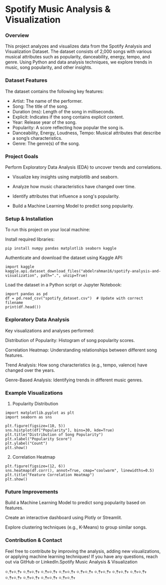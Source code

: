 # Spotify Music Analysis & Visualization

### Overview

This project analyzes and visualizes data from the Spotify Analysis and Visualization Dataset. The dataset consists of 2,000 songs with various musical attributes such as popularity, danceability, energy, tempo, and genre. Using Python and data analysis techniques, we explore trends in music, song popularity, and other insights.

### Dataset Features

The dataset contains the following key features:

- Artist: The name of the performer.
- Song: The title of the song.
- Duration (ms): Length of the song in milliseconds.
- Explicit: Indicates if the song contains explicit content.
- Year: Release year of the song.
- Popularity: A score reflecting how popular the song is.
- Danceability, Energy, Loudness, Tempo: Musical attributes that describe a song’s characteristics.
- Genre: The genre(s) of the song.

### Project Goals

Perform Exploratory Data Analysis (EDA) to uncover trends and correlations.

- Visualize key insights using matplotlib and seaborn.

- Analyze how music characteristics have changed over time.

- Identify attributes that influence a song's popularity.

- Build a Machine Learning Model to predict song popularity.

### Setup & Installation

To run this project on your local machine:

Install required libraries:
```
pip install numpy pandas matplotlib seaborn kaggle
```
Authenticate and download the dataset using Kaggle API:

```
import kaggle
kaggle.api.dataset_download_files("abdelrahman16/spotify-analysis-and-visualization", path=".", unzip=True)
```

Load the dataset in a Python script or Jupyter Notebook:

```
import pandas as pd
df = pd.read_csv("spotify_dataset.csv")  # Update with correct filename
print(df.head())
```

### Exploratory Data Analysis

Key visualizations and analyses performed:

Distribution of Popularity: Histogram of song popularity scores.

Correlation Heatmap: Understanding relationships between different song features.

Trend Analysis: How song characteristics (e.g., tempo, valence) have changed over the years.

Genre-Based Analysis: Identifying trends in different music genres.

### Example Visualizations

1. Popularity Distribution
```
import matplotlib.pyplot as plt
import seaborn as sns

plt.figure(figsize=(10, 5))
sns.histplot(df["Popularity"], bins=30, kde=True)
plt.title("Distribution of Song Popularity")
plt.xlabel("Popularity Score")
plt.ylabel("Count")
plt.show()
```
2. Correlation Heatmap
```
plt.figure(figsize=(12, 6))
sns.heatmap(df.corr(), annot=True, cmap="coolwarm", linewidths=0.5)
plt.title("Feature Correlation Heatmap")
plt.show()
```

### Future Improvements

Build a Machine Learning Model to predict song popularity based on features.

Create an interactive dashboard using Plotly or Streamlit.

Explore clustering techniques (e.g., K-Means) to group similar songs.

### Contribution & Contact

Feel free to contribute by improving the analysis, adding new visualizations, or applying machine learning techniques! If you have any questions, reach out via GitHub or LinkedIn.Spotify Music Analysis & Visualization


𖡼.𖤣𖥧𖡼.𖤣𖥧    𖡼.𖤣𖥧𖡼.𖤣𖥧    𖡼.𖤣𖥧𖡼.𖤣𖥧    𖡼.𖤣𖥧𖡼.𖤣𖥧    𖡼.𖤣𖥧𖡼.𖤣𖥧    𖡼.𖤣𖥧𖡼.𖤣𖥧    𖡼.𖤣𖥧𖡼.𖤣𖥧    𖡼.𖤣𖥧𖡼.𖤣𖥧    𖡼.𖤣𖥧𖡼.𖤣𖥧    𖡼.𖤣𖥧𖡼.𖤣𖥧    𖡼.𖤣𖥧𖡼.𖤣𖥧    𖡼.𖤣𖥧𖡼.𖤣𖥧  
